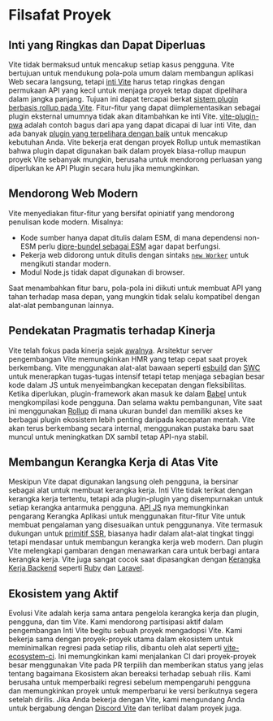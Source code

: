 # Filsafat Proyek

## Inti yang Ringkas dan Dapat Diperluas

Vite tidak bermaksud untuk mencakup setiap kasus pengguna. Vite bertujuan untuk mendukung pola-pola umum dalam membangun aplikasi Web secara langsung, tetapi [inti Vite](https://github.com/vitejs/vite) harus tetap ringkas dengan permukaan API yang kecil untuk menjaga proyek tetap dapat dipelihara dalam jangka panjang. Tujuan ini dapat tercapai berkat [sistem plugin berbasis rollup pada Vite](./api-plugin.md). Fitur-fitur yang dapat diimplementasikan sebagai plugin eksternal umumnya tidak akan ditambahkan ke inti Vite. [vite-plugin-pwa](https://vite-pwa-org.netlify.app/) adalah contoh bagus dari apa yang dapat dicapai di luar inti Vite, dan ada banyak [plugin yang terpelihara dengan baik](https://github.com/vitejs/awesome-vite#plugins) untuk mencakup kebutuhan Anda. Vite bekerja erat dengan proyek Rollup untuk memastikan bahwa plugin dapat digunakan baik dalam proyek biasa-rollup maupun proyek Vite sebanyak mungkin, berusaha untuk mendorong perluasan yang diperlukan ke API Plugin secara hulu jika memungkinkan.

## Mendorong Web Modern

Vite menyediakan fitur-fitur yang bersifat opiniatif yang mendorong penulisan kode modern. Misalnya:

- Kode sumber hanya dapat ditulis dalam ESM, di mana dependensi non-ESM perlu [dipre-bundel sebagai ESM](./dep-pre-bundling) agar dapat berfungsi.
- Pekerja web didorong untuk ditulis dengan sintaks [`new Worker`](./features#web-workers) untuk mengikuti standar modern.
- Modul Node.js tidak dapat digunakan di browser.

Saat menambahkan fitur baru, pola-pola ini diikuti untuk membuat API yang tahan terhadap masa depan, yang mungkin tidak selalu kompatibel dengan alat-alat pembangunan lainnya.

## Pendekatan Pragmatis terhadap Kinerja

Vite telah fokus pada kinerja sejak [awalnya](./why.md). Arsitektur server pengembangan Vite memungkinkan HMR yang tetap cepat saat proyek berkembang. Vite menggunakan alat-alat bawaan seperti [esbuild](https://esbuild.github.io/) dan [SWC](https://github.com/vitejs/vite-plugin-react-swc) untuk menerapkan tugas-tugas intensif tetapi tetap menjaga sebagian besar kode dalam JS untuk menyeimbangkan kecepatan dengan fleksibilitas. Ketika diperlukan, plugin-framework akan masuk ke dalam [Babel](https://babeljs.io/) untuk mengkompilasi kode pengguna. Dan selama waktu pembangunan, Vite saat ini menggunakan [Rollup](https://rollupjs.org/) di mana ukuran bundel dan memiliki akses ke berbagai plugin ekosistem lebih penting daripada kecepatan mentah. Vite akan terus berkembang secara internal, menggunakan pustaka baru saat muncul untuk meningkatkan DX sambil tetap API-nya stabil.

## Membangun Kerangka Kerja di Atas Vite

Meskipun Vite dapat digunakan langsung oleh pengguna, ia bersinar sebagai alat untuk membuat kerangka kerja. Inti Vite tidak terikat dengan kerangka kerja tertentu, tetapi ada plugin-plugin yang disempurnakan untuk setiap kerangka antarmuka pengguna. [API JS](./api-javascript.md) nya memungkinkan pengarang Kerangka Aplikasi untuk menggunakan fitur-fitur Vite untuk membuat pengalaman yang disesuaikan untuk penggunanya. Vite termasuk dukungan untuk [primitif SSR](./ssr.md), biasanya hadir dalam alat-alat tingkat tinggi tetapi mendasar untuk membangun kerangka kerja web modern. Dan plugin Vite melengkapi gambaran dengan menawarkan cara untuk berbagi antara kerangka kerja. Vite juga sangat cocok saat dipasangkan dengan [Kerangka Kerja Backend](./backend-integration.md) seperti [Ruby](https://vite-ruby.netlify.app/) dan [Laravel](https://laravel.com/docs/10.x/vite).

## Ekosistem yang Aktif

Evolusi Vite adalah kerja sama antara pengelola kerangka kerja dan plugin, pengguna, dan tim Vite. Kami mendorong partisipasi aktif dalam pengembangan Inti Vite begitu sebuah proyek mengadopsi Vite. Kami bekerja sama dengan proyek-proyek utama dalam ekosistem untuk meminimalkan regresi pada setiap rilis, dibantu oleh alat seperti [vite-ecosystem-ci](https://github.com/vitejs/vite-ecosystem-ci). Ini memungkinkan kami menjalankan CI dari proyek-proyek besar menggunakan Vite pada PR terpilih dan memberikan status yang jelas tentang bagaimana Ekosistem akan bereaksi terhadap sebuah rilis. Kami berusaha untuk memperbaiki regresi sebelum mempengaruhi pengguna dan memungkinkan proyek untuk memperbarui ke versi berikutnya segera setelah dirilis. Jika Anda bekerja dengan Vite, kami mengundang Anda untuk bergabung dengan [Discord Vite](https://chat.vitejs.dev) dan terlibat dalam proyek juga.
